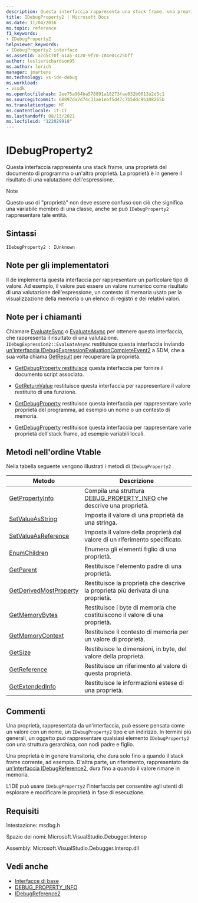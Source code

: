 ```yaml
---
description: Questa interfaccia rappresenta una stack frame, una proprietà del documento di programma o un'altra proprietà.
title: IDebugProperty2 | Microsoft Docs
ms.date: 11/04/2016
ms.topic: reference
f1_keywords:
- IDebugProperty2
helpviewer_keywords:
- IDebugProperty2 interface
ms.assetid: a7d5c70f-a1a5-4120-9f70-184e01c25bff
author: leslierichardson95
ms.author: lerich
manager: jmartens
ms.technology: vs-ide-debug
ms.workload:
- vssdk
ms.openlocfilehash: 2ee75a964ba578891a18273fae032b0013a2d5c1
ms.sourcegitcommit: 68897da7d74c31ae1ebf5d47c7b5ddc9b108265b
ms.translationtype: MT
ms.contentlocale: it-IT
ms.lasthandoff: 08/13/2021
ms.locfileid: "122029918"
---
```

# <a name="idebugproperty2"></a>IDebugProperty2
Questa interfaccia rappresenta una stack frame, una proprietà del documento di programma o un'altra proprietà. La proprietà è in genere il risultato di una valutazione dell'espressione.

> [!NOTE]
> Questo uso di "proprietà" non deve essere confuso con ciò che significa una variabile membro di una classe, anche se può `IDebugProperty2` rappresentare tale entità.

## <a name="syntax"></a>Sintassi

```
IDebugProperty2 : IUnknown
```

## <a name="notes-for-implementers"></a>Note per gli implementatori
 Il de implementa questa interfaccia per rappresentare un particolare tipo di valore. Ad esempio, il valore può essere un valore numerico come risultato di una valutazione dell'espressione, un contesto di memoria usato per la visualizzazione della memoria o un elenco di registri e dei relativi valori.

## <a name="notes-for-callers"></a>Note per i chiamanti
 Chiamare [EvaluateSync](../../../extensibility/debugger/reference/idebugexpression2-evaluatesync.md) o [EvaluateAsync](../../../extensibility/debugger/reference/idebugexpression2-evaluateasync.md) per ottenere questa interfaccia, che rappresenta il risultato di una valutazione. `IDebugExpression2::EvaluateAsync` restituisce questa interfaccia inviando [un'interfaccia IDebugExpressionEvaluationCompleteEvent2](../../../extensibility/debugger/reference/idebugexpressionevaluationcompleteevent2.md) a SDM, che a sua volta chiama [GetResult](../../../extensibility/debugger/reference/idebugexpressionevaluationcompleteevent2-getresult.md) per recuperare la proprietà.

- [GetDebugProperty restituisce](../../../extensibility/debugger/reference/idebugpropertycreateevent2-getdebugproperty.md) questa interfaccia per fornire il documento script associato.

- [GetReturnValue](../../../extensibility/debugger/reference/idebugreturnvalueevent2-getreturnvalue.md) restituisce questa interfaccia per rappresentare il valore restituito di una funzione.

- [GetDebugProperty](../../../extensibility/debugger/reference/idebugprogram2-getdebugproperty.md) restituisce questa interfaccia per rappresentare varie proprietà del programma, ad esempio un nome o un contesto di memoria.

- [GetDebugProperty](../../../extensibility/debugger/reference/idebugstackframe2-getdebugproperty.md) restituisce questa interfaccia per rappresentare varie proprietà dell'stack frame, ad esempio variabili locali.

## <a name="methods-in-vtable-order"></a>Metodi nell'ordine Vtable
 Nella tabella seguente vengono illustrati i metodi di `IDebugProperty2` .

|Metodo|Descrizione|
|------------|-----------------|
|[GetPropertyInfo](../../../extensibility/debugger/reference/idebugproperty2-getpropertyinfo.md)|Compila una struttura [DEBUG_PROPERTY_INFO](../../../extensibility/debugger/reference/debug-property-info.md) che descrive una proprietà.|
|[SetValueAsString](../../../extensibility/debugger/reference/idebugproperty2-setvalueasstring.md)|Imposta il valore di una proprietà da una stringa.|
|[SetValueAsReference](../../../extensibility/debugger/reference/idebugproperty2-setvalueasreference.md)|Imposta il valore della proprietà dal valore di un riferimento specificato.|
|[EnumChildren](../../../extensibility/debugger/reference/idebugproperty2-enumchildren.md)|Enumera gli elementi figlio di una proprietà.|
|[GetParent](../../../extensibility/debugger/reference/idebugproperty2-getparent.md)|Restituisce l'elemento padre di una proprietà.|
|[GetDerivedMostProperty](../../../extensibility/debugger/reference/idebugproperty2-getderivedmostproperty.md)|Restituisce la proprietà che descrive la proprietà più derivata di una proprietà.|
|[GetMemoryBytes](../../../extensibility/debugger/reference/idebugproperty2-getmemorybytes.md)|Restituisce i byte di memoria che costituiscono il valore di una proprietà.|
|[GetMemoryContext](../../../extensibility/debugger/reference/idebugproperty2-getmemorycontext.md)|Restituisce il contesto di memoria per un valore di proprietà.|
|[GetSize](../../../extensibility/debugger/reference/idebugproperty2-getsize.md)|Restituisce le dimensioni, in byte, del valore della proprietà.|
|[GetReference](../../../extensibility/debugger/reference/idebugproperty2-getreference.md)|Restituisce un riferimento al valore di questa proprietà.|
|[GetExtendedInfo](../../../extensibility/debugger/reference/idebugproperty2-getextendedinfo.md)|Restituisce le informazioni estese di una proprietà.|

## <a name="remarks"></a>Commenti
 Una proprietà, rappresentata da un'interfaccia, può essere pensata come un valore con un nome, un `IDebugProperty2` tipo e un indirizzo. In termini più generali, un oggetto può rappresentare qualsiasi elemento `IDebugProperty2` con una struttura gerarchica, con nodi padre e figlio.

 Una proprietà è in genere transitoria, che dura solo fino a quando il stack frame corrente, ad esempio. D'altra parte, un riferimento, rappresentato da [un'interfaccia IDebugReference2,](../../../extensibility/debugger/reference/idebugreference2.md) dura fino a quando il valore rimane in memoria.

 L'IDE può usare `IDebugProperty2` l'interfaccia per consentire agli utenti di esplorare e modificare le proprietà in fase di esecuzione.

## <a name="requirements"></a>Requisiti
 Intestazione: msdbg.h

 Spazio dei nomi: Microsoft.VisualStudio.Debugger.Interop

 Assembly: Microsoft.VisualStudio.Debugger.Interop.dll

## <a name="see-also"></a>Vedi anche
- [Interfacce di base](../../../extensibility/debugger/reference/core-interfaces.md)
- [DEBUG_PROPERTY_INFO](../../../extensibility/debugger/reference/debug-property-info.md)
- [IDebugReference2](../../../extensibility/debugger/reference/idebugreference2.md)
